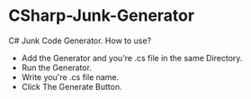 # CSharp-Junk-Generator
C# Junk Code Generator. 
How to use? 
* Add the Generator and you're .cs file in the same Directory.
* Run the Generator.
* Write you're .cs file name.
* Click The Generate Button.
